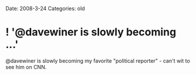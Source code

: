 Date: 2008-3-24
Categories: old

# ! '@davewiner is slowly becoming ...'

@davewiner is slowly becoming my favorite &quot;political reporter&quot; - can't wit to see him on CNN.

